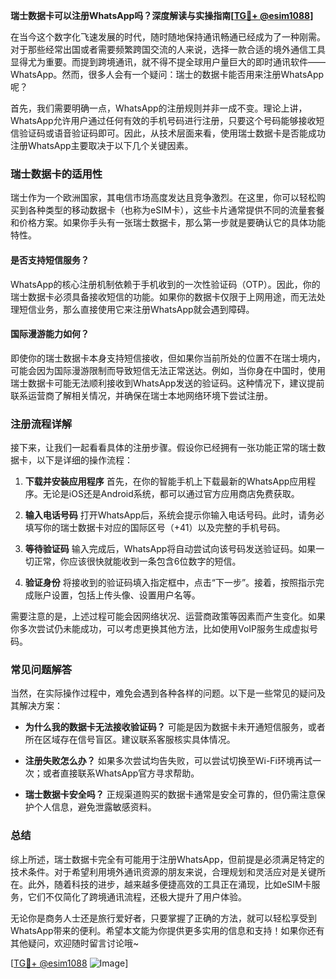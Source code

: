 **瑞士数据卡可以注册WhatsApp吗？深度解读与实操指南[[TG💪+ @esim1088](https://t.me/s/esim1088)]**

在当今这个数字化飞速发展的时代，随时随地保持通讯畅通已经成为了一种刚需。对于那些经常出国或者需要频繁跨国交流的人来说，选择一款合适的境外通信工具显得尤为重要。而提到跨境通讯，就不得不提全球用户量巨大的即时通讯软件——WhatsApp。然而，很多人会有一个疑问：瑞士的数据卡能否用来注册WhatsApp呢？

首先，我们需要明确一点，WhatsApp的注册规则并非一成不变。理论上讲，WhatsApp允许用户通过任何有效的手机号码进行注册，只要这个号码能够接收短信验证码或语音验证码即可。因此，从技术层面来看，使用瑞士数据卡是否能成功注册WhatsApp主要取决于以下几个关键因素。

### 瑞士数据卡的适用性

瑞士作为一个欧洲国家，其电信市场高度发达且竞争激烈。在这里，你可以轻松购买到各种类型的移动数据卡（也称为eSIM卡），这些卡片通常提供不同的流量套餐和价格方案。如果你手头有一张瑞士数据卡，那么第一步就是要确认它的具体功能特性。

#### 是否支持短信服务？
WhatsApp的核心注册机制依赖于手机收到的一次性验证码（OTP）。因此，你的瑞士数据卡必须具备接收短信的功能。如果你的数据卡仅限于上网用途，而无法处理短信业务，那么直接使用它来注册WhatsApp就会遇到障碍。

#### 国际漫游能力如何？
即使你的瑞士数据卡本身支持短信接收，但如果你当前所处的位置不在瑞士境内，可能会因为国际漫游限制而导致短信无法正常送达。例如，当你身在中国时，使用瑞士数据卡可能无法顺利接收到WhatsApp发送的验证码。这种情况下，建议提前联系运营商了解相关情况，并确保在瑞士本地网络环境下尝试注册。

### 注册流程详解

接下来，让我们一起看看具体的注册步骤。假设你已经拥有一张功能正常的瑞士数据卡，以下是详细的操作流程：

1. **下载并安装应用程序**
   首先，在你的智能手机上下载最新的WhatsApp应用程序。无论是iOS还是Android系统，都可以通过官方应用商店免费获取。

2. **输入电话号码**
   打开WhatsApp后，系统会提示你输入电话号码。此时，请务必填写你的瑞士数据卡对应的国际区号（+41）以及完整的手机号码。

3. **等待验证码**
   输入完成后，WhatsApp将自动尝试向该号码发送验证码。如果一切正常，你应该很快就能收到一条包含6位数字的短信。

4. **验证身份**
   将接收到的验证码填入指定框中，点击“下一步”。接着，按照指示完成账户设置，包括上传头像、设置用户名等。

需要注意的是，上述过程可能会因网络状况、运营商政策等因素而产生变化。如果你多次尝试仍未能成功，可以考虑更换其他方法，比如使用VoIP服务生成虚拟号码。

### 常见问题解答

当然，在实际操作过程中，难免会遇到各种各样的问题。以下是一些常见的疑问及其解决方案：

- **为什么我的数据卡无法接收验证码？**
  可能是因为数据卡未开通短信服务，或者所在区域存在信号盲区。建议联系客服核实具体情况。

- **注册失败怎么办？**
  如果多次尝试均告失败，可以尝试切换至Wi-Fi环境再试一次；或者直接联系WhatsApp官方寻求帮助。

- **瑞士数据卡安全吗？**
  正规渠道购买的数据卡通常是安全可靠的，但仍需注意保护个人信息，避免泄露敏感资料。

### 总结

综上所述，瑞士数据卡完全有可能用于注册WhatsApp，但前提是必须满足特定的技术条件。对于希望利用境外通讯资源的朋友来说，合理规划和灵活应对是关键所在。此外，随着科技的进步，越来越多便捷高效的工具正在涌现，比如eSIM卡服务，它们不仅简化了跨境通讯流程，还极大提升了用户体验。

无论你是商务人士还是旅行爱好者，只要掌握了正确的方法，就可以轻松享受到WhatsApp带来的便利。希望本文能为你提供更多实用的信息和支持！如果你还有其他疑问，欢迎随时留言讨论哦~

[[TG💪+ @esim1088](https://t.me/s/esim1088) ![Image](https://i.postimg.cc/4NQfJmqS/Snipaste-2025-05-13-00-14-12.png)]